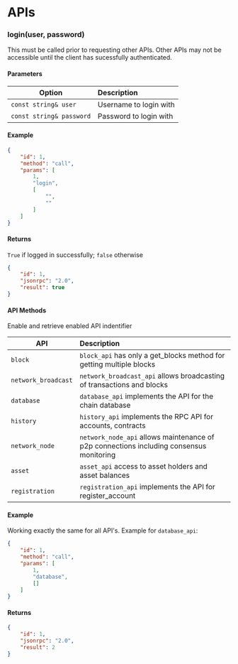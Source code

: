 # APIs

### login(user, password)

This must be called prior to requesting other APIs. Other APIs may not be accessible until the client has sucessfully authenticated.

#### Parameters

| Option                   | Description            |
|--------------------------|:-----------------------|
| `const string& user`     | Username to login with |
| `const string& password` | Password to login with |

#### Example

```json
{
    "id": 1,
    "method": "call",
    "params": [
        1,
        "login",
        [
            "",
            ""
        ]
    ]
}
```

#### Returns

`True` if logged in successfully; `false` otherwise

```json
{
    "id": 1,
    "jsonrpc": "2.0",
    "result": true
}
```

#### API Methods

Enable and retrieve enabled API indentifier

| API                 | Description                                                                             |
|---------------------|:----------------------------------------------------------------------------------------|
| `block`             | `block_api` has only a get_blocks method for getting multiple blocks                    |
| `network_broadcast` | `network_broadcast_api` allows broadcasting of transactions and blocks                  |
| `database`          | `database_api` implements the API for the chain database                                |
| `history`           | `history_api` implements the RPC API for accounts, contracts                            |
| `network_node`      | `network_node_api` allows maintenance of p2p connections including consensus monitoring |
| `asset`             | `asset_api` access to asset holders and asset balances                                  |
| `registration`      | `registration_api` implements the API for register_account                              | 

#### Example

Working exactly the same for all API's. Example for `database_api`:

```json
{
    "id": 1,
    "method": "call",
    "params": [
        1,
        "database",
        []
    ]
}
```

#### Returns

```json
{
    "id": 1,
    "jsonrpc": "2.0",
    "result": 2
}
```
